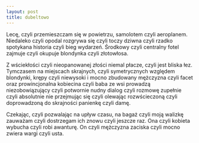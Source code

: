 ```yaml
---
layout: post
title: dubeltowo
---
```


Lecę, czyli przemieszczam się w powietrzu, samolotem czyli aeroplanem. Niedaleko czyli opodal rozgrywa się czyli toczy
dziwna czyli rzadko spotykana historia czyli bieg wydarzeń. Środkowy czyli centralny fotel zajmuje czyli okupuje blondynka
czyli złotowłosa.

Z wściekłości czyli nieopanowanej złości niemal płacze, czyli jest bliska łez. Tymczasem na miejscach skrajnych, czyli
symetrycznych względem blondynki, krępy czyli niewysoki i mocno zbudowany mężczyzna czyli facet oraz prowincjonalna kobiecina
czyli baba ze wsi prowadzą niezobowiązujący czyli potwornie nudny dialog czyli rozmowę zupełnie czyli absolutnie nie przejmując
się czyli olewając rozwścieczoną czyli doprowadzoną do skrajności panienkę czyli damę.

Czekając, czyli pozwalając na upływ czasu, na bagaż czyli moją walizkę zauważam czyli dostrzegam ich znowu czyli jeszcze raz.
Ona czyli kobieta wybucha czyli robi awanturę. On czyli mężczyzna zaciska czyli mocno zwiera wargi czyli usta.
